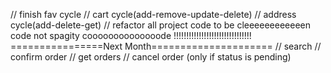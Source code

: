 // finish fav cycle
// cart cycle(add-remove-update-delete)
// address cycle(add-delete-get)
// refactor all project code to be cleeeeeeeeeeeen code not spagity coooooooooooooode !!!!!!!!!!!!!!!!!!!!!!!!!!!!!!!
================Next Month=====================
// search
// confirm order
// get orders 
// cancel order (only if status is pending)





